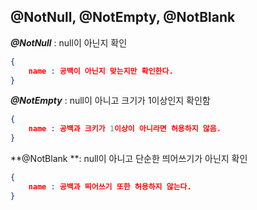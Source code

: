 ## @NotNull, @NotEmpty, @NotBlank 

***@NotNull*** : null이 아닌지 확인

```json
{
    name : 공백이 아닌지 맞는지만 확인한다.
}
```

***@NotEmpty*** : null이 아니고 크기가 1이상인지 확인함

```json
{
    name : 공백과 크키가 1이상이 아니라면 허용하지 않음.
}
```

**@NotBlank **: null이 아니고 단순한 띄어쓰기가 아닌지 확인

```json
{
    name : 공백과 띄어쓰기 또한 허용하지 않는다.
}
```

